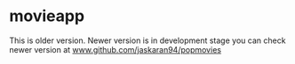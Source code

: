 # movieapp
This is older version. Newer version is in development stage you can check newer version at www.github.com/jaskaran94/popmovies
